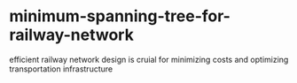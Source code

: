 # minimum-spanning-tree-for-railway-network
efficient railway network design is cruial for minimizing costs and optimizing transportation infrastructure
